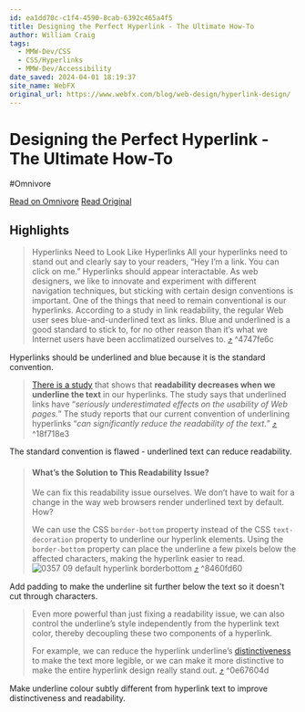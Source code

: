 ```yaml
---
id: ea1dd70c-c1f4-4590-8cab-6392c465a4f5
title: Designing the Perfect Hyperlink - The Ultimate How-To
author: William Craig
tags:
  - MMW-Dev/CSS
  - CSS/Hyperlinks
  - MMW-Dev/Accessibility
date_saved: 2024-04-01 18:19:37
site_name: WebFX
original_url: https://www.webfx.com/blog/web-design/hyperlink-design/
---
```


# Designing the Perfect Hyperlink - The Ultimate How-To
#Omnivore

[Read on Omnivore](https://omnivore.app/me/designing-the-perfect-hyperlink-the-ultimate-how-to-18e981945be)
[Read Original](https://www.webfx.com/blog/web-design/hyperlink-design/)

## Highlights

> Hyperlinks Need to Look Like Hyperlinks
>  All your hyperlinks need to stand out and clearly say to your readers, “Hey I’m a link. You can click on me.” Hyperlinks should appear interactable.
>  As web designers, we like to innovate and experiment with different navigation techniques, but sticking with certain design conventions is important. One of the things that need to remain conventional is our hyperlinks. According to a study in link readability, the regular Web user sees blue-and-underlined text as links.
>  Blue and underlined is a good standard to stick to, for no other reason than it’s what we Internet users have been acclimatized ourselves to. [⤴️](https://omnivore.app/me/designing-the-perfect-hyperlink-the-ultimate-how-to-18e981945be#4747fe6c-c23d-4ee6-bf98-aac072b31e09)  ^4747fe6c

Hyperlinks should be underlined and blue because it is the standard convention.

> [There is a study](https://vsis-www.informatik.uni-hamburg.de/getDoc.php/publications/119/www2003.pdf) that shows that **readability decreases when we underline the text** in our hyperlinks. The study says that underlined links have “_seriously underestimated effects on the usability of Web pages._” The study reports that our current convention of underlining hyperlinks “_can significantly reduce the readability of the text._” [⤴️](https://omnivore.app/me/designing-the-perfect-hyperlink-the-ultimate-how-to-18e981945be#18f718e3-14f8-47b8-b2b4-15ef36f6c582)  ^18f718e3

The standard convention is flawed - underlined text can reduce readability.

> #### What’s the Solution to This Readability Issue?
> 
>  We can fix this readability issue ourselves. We don’t have to wait for a change in the way web browsers render underlined text by default. How?
> 
>  We can use the CSS `border-bottom` property instead of the CSS `text-decoration` property to underline our hyperlink elements. Using the `border-bottom` property can place the underline a few pixels below the affected characters, making the hyperlink easier to read. ![0357 09 default hyperlink borderbottom](https://proxy-prod.omnivore-image-cache.app/549x279,sV3NOB6cVhc6nrCyEmDIzDuRk20RCB9kd3vwho7miGYE/https://www.webfx.com/wp-content/uploads/2021/10/0357-09_default_hyperlink_borderbottom.png) [⤴️](https://omnivore.app/me/designing-the-perfect-hyperlink-the-ultimate-how-to-18e981945be#8460fd60-26e0-4b50-b0a2-05b5806f4d5f)  ^8460fd60

Add padding to make the underline sit further below the text so it doesn't cut through characters.

> Even more powerful than just fixing a readability issue, we can also control the underline’s style independently from the hyperlink text color, thereby decoupling these two components of a hyperlink.
> 
>  For example, we can reduce the hyperlink underline’s [distinctiveness](https://www.webfx.com/blog/web-design/the-art-of-distinction-in-web-design/) to make the text more legible, or we can make it more distinctive to make the entire hyperlink design really stand out. [⤴️](https://omnivore.app/me/designing-the-perfect-hyperlink-the-ultimate-how-to-18e981945be#0e67604d-48de-41a3-89fd-60cfd8575289)  ^0e67604d

Make underline colour subtly different from hyperlink text to improve distinctiveness and readability. 

